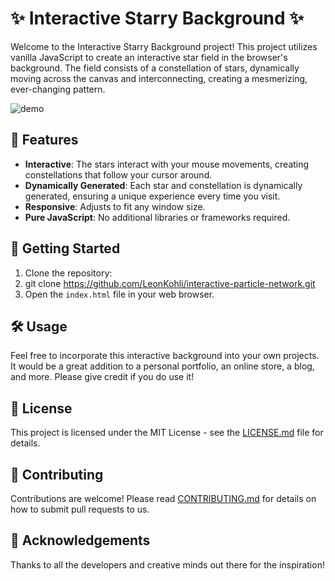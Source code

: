 # ✨ Interactive Starry Background ✨

Welcome to the Interactive Starry Background project! This project utilizes vanilla JavaScript to create an interactive star field in the browser's background. The field consists of a constellation of stars, dynamically moving across the canvas and interconnecting, creating a mesmerizing, ever-changing pattern.

![demo](https://github.com/LeonKohli/interactive-particle-network/assets/98176333/05e9b108-9f96-44ab-9d76-18c7007c07aa)



## 🎉 Features

- **Interactive**: The stars interact with your mouse movements, creating constellations that follow your cursor around.
- **Dynamically Generated**: Each star and constellation is dynamically generated, ensuring a unique experience every time you visit.
- **Responsive**: Adjusts to fit any window size.
- **Pure JavaScript**: No additional libraries or frameworks required.

## 🚀 Getting Started

1. Clone the repository:
2. git clone https://github.com/LeonKohli/interactive-particle-network.git
3. Open the `index.html` file in your web browser.

## 🛠️ Usage

Feel free to incorporate this interactive background into your own projects. It would be a great addition to a personal portfolio, an online store, a blog, and more. Please give credit if you do use it!

## 📄 License

This project is licensed under the MIT License - see the [LICENSE.md](LICENSE.md) file for details.

## 👥 Contributing

Contributions are welcome! Please read [CONTRIBUTING.md](CONTRIBUTING.md) for details on how to submit pull requests to us.

## 🙏 Acknowledgements

Thanks to all the developers and creative minds out there for the inspiration!
